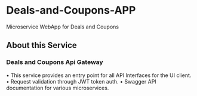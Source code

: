 # Deals-and-Coupons-APP
Microservice WebApp for Deals and Coupons

## About this Service
### Deals and Coupons Api Gateway
•	This service provides an entry point for all API Interfaces for the UI client.
•	Request validation through JWT token auth.
•	Swagger API documentation for various microservices.


